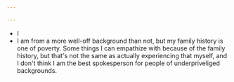 ```yaml
---

---
```


- I 
- I am from a more well-off background than not, but my family history is one of poverty. Some things I can empathize with because of the family history, but that's not the same as actually experiencing that myself, and I don't think I am the best spokesperson for people of underpriveliged backgrounds.
